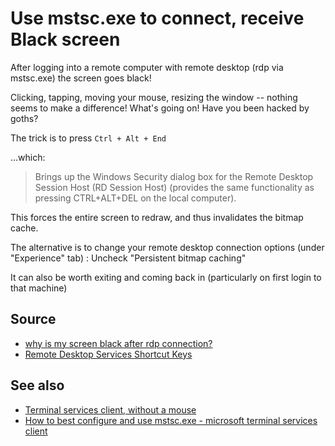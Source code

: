 ﻿# Use mstsc.exe to connect, receive Black screen

After logging into a remote computer with remote desktop (rdp via mstsc.exe) the screen goes black!

Clicking, tapping, moving your mouse, resizing the window -- nothing seems to make a difference! What's going on! Have you been hacked by goths?

The trick is to press `Ctrl + Alt + End`

...which:

> Brings up the Windows Security dialog box for the Remote Desktop Session Host (RD Session Host) (provides the same functionality as pressing CTRL+ALT+DEL on the local computer).

This forces the entire screen to redraw, and thus invalidates the bitmap cache.

The alternative is to change your remote desktop connection options (under "Experience" tab) :  Uncheck "Persistent bitmap caching"

It can also be worth exiting and coming back in (particularly on first login to that machine)

## Source

- [why is my screen black after rdp connection?](http://superuser.com/questions/306412/why-is-my-screen-black-after-rdp-connection)
- [Remote Desktop Services Shortcut Keys](https://msdn.microsoft.com/en-us/library/aa383500.aspx)

## See also

- [Terminal services client, without a mouse](../windows/mstsc_without_mouse.md)
- [How to best configure and use mstsc.exe - microsoft terminal services client](../mstsc/how_to_best_configure_and_use_mstsc.md)
